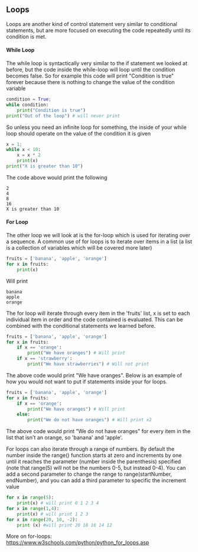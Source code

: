 ## Loops

Loops are another kind of control statement very similar to conditional statements, but are more focused on executing the code repeatedly until its condition is met.

#### While Loop
The while loop is syntactically very similar to the if statement we looked at before, but the code inside the while-loop will loop until the condition becomes false.
So for example this code will print "Condition is true" forever because there is nothing to change the value of the condition variable
````python
condition = True;
while condition:
    print("Condition is true")
print("Out of the loop") # will never print
````
So unless you need an infinite loop for something, the inside of your while loop should operate on the value of the condition it is given
````python
x = 1;
while x < 10: 
    x = x * 2
    print(x)
print("X is greater than 10")
````
The code above would print the following
````
2
4
8
16
X is greater than 10
````
#### For Loop 
The other loop we will look at is the for-loop which is used for iterating over a sequence.
A common use of for loops is to iterate over items in a list (a list is a collection of variables which will be covered more later)
````python
fruits = ['banana', 'apple', 'orange']
for x in fruits:
    print(x)
````
Will print
````
banana
apple
orange
````
The for loop will iterate through every item in the 'fruits' list, x is set to each individual item in order and the code contained is evaluated.  This can be combined with the conditional statements we learned before.
````python
fruits = ['banana', 'apple', 'orange']
for x in fruits:
    if x == 'orange':  
        print("We have oranges") # Will print 
    if x == 'strawberry':
        print("We have strawberries") # Will not print
````
The above code would print "We have oranges".  Below is an example of how you would not want to put if statements inside your for loops.
````python
fruits = ['banana', 'apple', 'orange']
for x in fruits:
    if x == 'orange':  
        print("We have oranges") # Will print 
    else: 
        print("We do not have oranges") # Will print x2
````
The above code would print "We do not have oranges" for every item in the list that isn't an orange, so 'banana' and 'apple'.

For loops can also iterate through a range of numbers.  By default the number inside the range() function starts at zero and increments by one until it reaches the parameter (number inside the parenthesis) specified (note that range(5) will not be the numbers 0-5, but instead 0-4).  You can add a second parameter to change the range to range(startNumber, endNumber), and you can add a third parameter to specific the increment value 
````python 
for x in range(5):
    print(x) # will print 0 1 2 3 4
for x in range(1,4):
    print(x) # will print 1 2 3
for x in range(20, 10, -2):
    print (x) #will print 20 18 16 14 12
````
More on for-loops: https://www.w3schools.com/python/python_for_loops.asp
